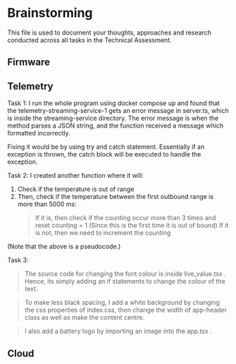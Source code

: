 # Brainstorming

This file is used to document your thoughts, approaches and research conducted across all tasks in the Technical Assessment.

## Firmware

## Telemetry

Task 1:
I run the whole program using docker compose up and found that the telemetry-streaming-service-1 gets an error message in server.ts, which is inside the streaming-service directory.
The error message is when the method parses a JSON string, and the function received a message which formatted incorrectly.

Fixing it would be by using try and catch statement. Essentially if an exception is thrown, the catch block will be executed to handle the exception.

Task 2:
I created another function where it will:

1. Check if the temperature is out of range
2. Then, check if the temperature between the first outbound range is more than 5000 ms:
   > If it is, then check if the counting occur more than 3 times and reset counting = 1 (Since this is the first time it is out of bound)
   > If it is not, then we need to increment the counting

(Note that the above is a pseudocode.)

Task 3:

> The source code for changing the font colour is inside live_value.tsx . Hence, its simply adding an if statements to change the colour of the text.

> To make less black spacing, I add a white background by changing the css properties of index.css, then change the width of app-header class as well as make the content centre.

> I also add a battery logo by importing an image into the app.tsx .

## Cloud
